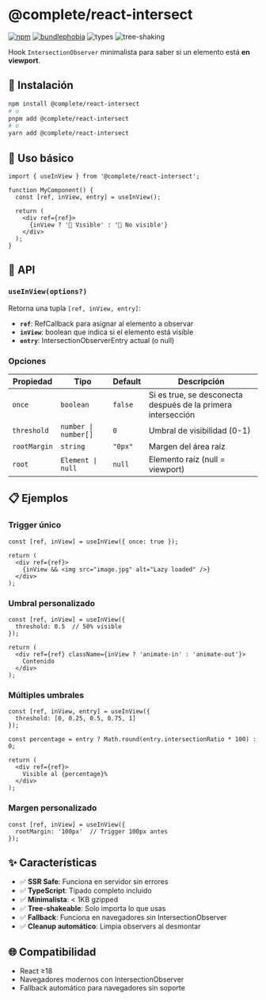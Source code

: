 # @complete/react-intersect

[![npm](https://img.shields.io/npm/v/@complete/react-intersect?logo=npm)](https://www.npmjs.com/package/@complete/react-intersect) [![bundlephobia](https://img.shields.io/bundlephobia/minzip/%40complete%2Freact-intersect)](https://bundlephobia.com/package/%40complete%2Freact-intersect) ![types](https://img.shields.io/badge/types-included-blue) ![tree-shaking](https://img.shields.io/badge/tree--shaking-true-success)

Hook `IntersectionObserver` minimalista para saber si un elemento está **en viewport**.

## 🚀 Instalación

```bash
npm install @complete/react-intersect
# o
pnpm add @complete/react-intersect
# o
yarn add @complete/react-intersect
```

## 📖 Uso básico

```tsx
import { useInView } from '@complete/react-intersect';

function MyComponent() {
  const [ref, inView, entry] = useInView();

  return (
    <div ref={ref}>
      {inView ? '👀 Visible' : '🙈 No visible'}
    </div>
  );
}
```

## 🔧 API

### `useInView(options?)`

Retorna una tupla `[ref, inView, entry]`:

- **`ref`**: RefCallback para asignar al elemento a observar
- **`inView`**: boolean que indica si el elemento está visible
- **`entry`**: IntersectionObserverEntry actual (o null)

### Opciones

| Propiedad    | Tipo                 | Default | Descripción                                                  |
| ------------ | -------------------- | ------- | ------------------------------------------------------------ |
| `once`       | `boolean`            | `false` | Si es true, se desconecta después de la primera intersección |
| `threshold`  | `number \| number[]` | `0`     | Umbral de visibilidad (0-1)                                  |
| `rootMargin` | `string`             | `"0px"` | Margen del área raíz                                         |
| `root`       | `Element \| null`    | `null`  | Elemento raíz (null = viewport)                              |

## 📋 Ejemplos

### Trigger único

```tsx
const [ref, inView] = useInView({ once: true });

return (
  <div ref={ref}>
    {inView && <img src="image.jpg" alt="Lazy loaded" />}
  </div>
);
```

### Umbral personalizado

```tsx
const [ref, inView] = useInView({
  threshold: 0.5  // 50% visible
});

return (
  <div ref={ref} className={inView ? 'animate-in' : 'animate-out'}>
    Contenido
  </div>
);
```

### Múltiples umbrales

```tsx
const [ref, inView, entry] = useInView({
  threshold: [0, 0.25, 0.5, 0.75, 1]
});

const percentage = entry ? Math.round(entry.intersectionRatio * 100) : 0;

return (
  <div ref={ref}>
    Visible al {percentage}%
  </div>
);
```

### Margen personalizado

```tsx
const [ref, inView] = useInView({
  rootMargin: '100px'  // Trigger 100px antes
});
```

## ✨ Características

- ✅ **SSR Safe**: Funciona en servidor sin errores
- ✅ **TypeScript**: Tipado completo incluido
- ✅ **Minimalista**: < 1KB gzipped
- ✅ **Tree-shakeable**: Solo importa lo que usas
- ✅ **Fallback**: Funciona en navegadores sin IntersectionObserver
- ✅ **Cleanup automático**: Limpia observers al desmontar

## 🌐 Compatibilidad

- React ≥18
- Navegadores modernos con IntersectionObserver
- Fallback automático para navegadores sin soporte
